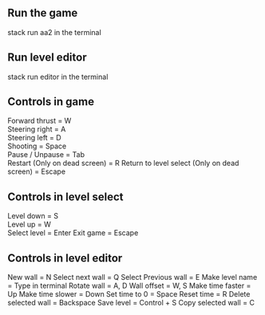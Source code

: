 ## Run the game
stack run aa2 in the terminal

## Run level editor
stack run editor in the terminal

## Controls in game
Forward thrust                               = W  
Steering right                               = A  
Steering left                                = D  
Shooting                                     = Space  
Pause / Unpause                              = Tab  
Restart (Only on dead screen)                = R
Return to level select (Only on dead screen) = Escape

## Controls in level select
Level down                                   = S       
Level up                                     = W  
Select level                                 = Enter
Exit game                                    = Escape

## Controls in level editor
New wall                                     = N
Select next wall                             = Q
Select Previous wall                         = E
Make level name                              = Type in terminal
Rotate wall                                  = A, D
Wall offset                                  = W, S
Make time faster                             = Up
Make time slower                             = Down
Set time to 0                                = Space
Reset time                                   = R
Delete selected wall                         = Backspace
Save level                                   = Control + S
Copy selected wall                           = C

